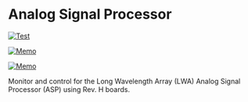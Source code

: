 # Analog Signal Processor

[![Test](https://github.com/lwa-project/analog_signal_processor/actions/workflows/main.yml/badge.svg)](https://github.com/lwa-project/analog_signal_processor/actions/workflows/main.yml)

[![Memo](https://img.shields.io/badge/ovro-lwa%20memo-8-blue)](http://tauceti.caltech.edu/LWA/memos/memo8.pdf)

[![Memo](https://img.shields.io/badge/ovro-lwa%20memo-9-blue)](http://tauceti.caltech.edu/LWA/memos/memo9.pdf)

Monitor and control for the Long Wavelength Array (LWA) Analog Signal
Processor (ASP) using Rev. H boards.
